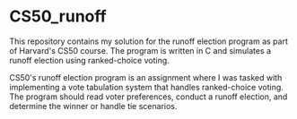 # CS50_runoff

This repository contains my solution for the runoff election program as part of Harvard's CS50 course. The program is written in C and simulates a runoff election using ranked-choice voting.

CS50's runoff election program is an assignment where I was tasked with implementing a vote tabulation system that handles ranked-choice voting. The program should read voter preferences, conduct a runoff election, and determine the winner or handle tie scenarios.
